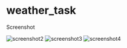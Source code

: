 # weather_task

Screenshot

![screenshot2](https://user-images.githubusercontent.com/48344341/132978299-e88b2e57-2852-432c-acb2-f2c18874dc7b.png)
![screenshot3](https://user-images.githubusercontent.com/48344341/132978301-b7c6a177-d32f-43ec-a3d6-f4cd5f01eba7.png)
![screenshot4](https://user-images.githubusercontent.com/48344341/132978303-b89ec620-c850-4f6b-8efc-a99a06645698.png)

